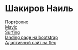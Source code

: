 # Шакиров Наиль
Портфолио  
[Mavic](https://snildarovich.github.io/surfing/# "Серфинг")  
[Surfing](https://snildarovich.github.io/mavic/# "Дрон")  
[landing page на bootstrap](https://snildarovich.github.io/bootstrap4,%20scss/# "с выплывающей формой контактов")  
[Адаптивный сайт на flex](https://snildarovich.github.io/на%20флексах,%20адаптив/# "сайт на css без использования препроцессоров")  
